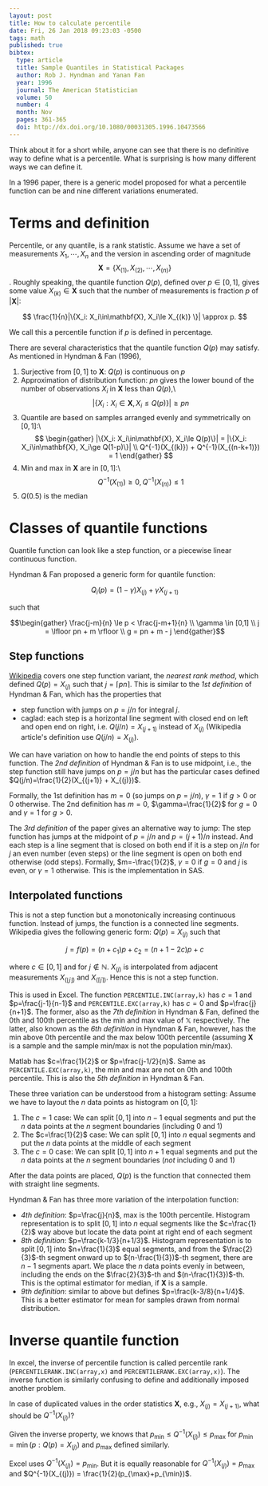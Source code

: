 ```yaml
---
layout: post
title: How to calculate percentile
date: Fri, 26 Jan 2018 09:23:03 -0500
tags: math
published: true
bibtex:
  type: article
  title: Sample Quantiles in Statistical Packages
  author: Rob J. Hyndman and Yanan Fan
  year: 1996
  journal: The American Statistician
  volume: 50
  number: 4
  month: Nov
  pages: 361-365
  doi: http://dx.doi.org/10.1080/00031305.1996.10473566
---
```


Think about it for a short while, anyone can see that there is no definitive way
to define what is a percentile. What is surprising is how many different ways we
can define it.

In a 1996 paper, there is a generic model proposed for what a percentile
function can be and nine different variations enumerated.

# Terms and definition

Percentile, or any quantile, is a rank statistic. Assume we have a set of
measurements $X_1,\cdots,X_n$ and the version in ascending order of magnitude
$$\mathbf{X}=\{X_{(1)}, X_{(2)}, \cdots, X_{(n)}\}$$. Roughly speaking, the
quantile function $Q(p)$, defined over $p\in[0,1]$, gives some value
$X_{(k)}\in\mathbf{X}$ such that the number of measurements is fraction $p$ of
$|\mathbf{X}|$:

$$ \frac{1}{n}|\{X_i: X_i\in\mathbf{X}, X_i\le X_{(k)} \}| \approx p. $$

We call this a percentile function if $p$ is defined in percentage.

There are several characteristics that the quantile function $Q(p)$ may satisfy.
As mentioned in Hyndman & Fan (1996),

1. Surjective from $[0,1]$ to $\mathbf{X}$: $Q(p)$ is continuous on $p$
2. Approximation of distribution function: $pn$ gives the lower bound of the
   number of observations $X_i$ in $\mathbf{X}$ less than $Q(p)$,\\
    $$ |\{X_i: X_i\in\mathbf{X}, X_i\le Q(p)\}| \ge pn $$
3. Quantile are based on samples arranged evenly and symmetrically on $[0,1]$:\\
    $$ \begin{gather}
    |\{X_i: X_i\in\mathbf{X}, X_i\le Q(p)\}| = |\{X_i: X_i\in\mathbf{X}, X_i\ge Q(1-p)\}| \\
    Q^{-1}(X_{(k)}) + Q^{-1}(X_{(n-k+1)}) = 1
    \end{gather} $$
4. Min and max in $\mathbf{X}$ are in $[0,1]$:\\
    $$ Q^{-1}(X_{(1)}) \ge 0, Q^{-1}(X_{(n)}) \le 1 $$
5. $Q(0.5)$ is the median

# Classes of quantile functions

Quantile function can look like a step function, or a piecewise linear
continuous function.

Hyndman & Fan proposed a generic form for quantile function:

$$ Q_i(p) = (1-\gamma)X_{(j)} + \gamma X_{(j+1)} $$

such that

$$\begin{gather}
\frac{j-m}{n} \le p < \frac{j-m+1}{n} \\
\gamma \in [0,1] \\
j = \lfloor pn + m \rfloor \\
g = pn + m - j
\end{gather}$$

## Step functions

[Wikipedia](https://en.wikipedia.org/wiki/Percentile) covers one step function
variant, the *nearest rank method*, which defined $Q(p)=X_{(j)}$ such that
$j=\lceil pn \rceil$. This is similar to the *1st definition* of Hyndman & Fan,
which has the properties that

- step function with jumps on $p=j/n$ for integral $j$.
- caglad: each step is a horizontal line segment with closed end on left and
open end on right, i.e. $Q(j/n) = X_{(j+1)}$ instead of $X_{(j)}$ (Wikipedia
article's definition use $Q(j/n)=X_{(j)}$).

We can have variation on how to handle the end points of steps to this function.
The *2nd definition* of Hyndman & Fan is to use midpoint, i.e., the step
function still have jumps on $p=j/n$ but has the particular cases defined
$Q(j/n)=\frac{1}{2}(X_{(j+1)} + X_{(j)})$.

Formally, the 1st definition has $m=0$ (so jumps on $p=j/n$), $\gamma=1$
if $g>0$ or 0 otherwise. The 2nd definition has $m=0$, $\gamma=\frac{1}{2}$ for $g=0$
and $\gamma=1$ for $g>0$.

The *3rd definition* of the paper gives an alternative way to jump: The step
function has jumps at the midpoint of $p=j/n$ and $p=(j+1)/n$ instead. And each
step is a line segment that is closed on both end if it is a step on $j/n$ for
$j$ an even number (even steps) or the line segment is open on both end
otherwise (odd steps). Formally, $m=-\frac{1}{2}$, $\gamma=0$ if $g=0$ and $j$
is even, or $\gamma=1$ otherwise. This is the implementation in SAS.

## Interpolated functions

This is not a step function but a monotonically increasing continuous function.
Instead of jumps, the function is a connected line segments. Wikipedia gives the
following generic form: $Q(p)=X_{(j)}$ such that

$$ j = f(p) = (n+c_1)p+c_2 = (n+1-2c)p+c $$

where $c\in[0,1]$ and for $j\notin\mathbb{N}$. $X_{(j)}$ is interpolated from
adjacent measurements $X_{(\lfloor j \rfloor)}$ and $X_{(\lceil j \rceil)}$.
Hence this is not a step function.

This is used in Excel. The function `PERCENTILE.INC(array,k)` has $c=1$ and
$p=\frac{j-1}{n-1}$ and `PERCENTILE.EXC(array,k)` has $c=0$ and
$p=\frac{j}{n+1}$. The former, also as the *7th definition* in Hyndman & Fan,
defined the 0th and 100th percentile as the min and max value of $\mathbb{X}$
respectively. The latter, also known as the *6th definition* in Hyndman & Fan,
however, has the min above 0th percentile and the max below 100th percentile
(assuming $\mathbf{X}$ is a sample and the sample min/max is not the population
min/max).

Matlab has $c=\frac{1}{2}$ or $p=\frac{j-1/2}{n}$. Same as
`PERCENTILE.EXC(array,k)`, the min and max are not on 0th and 100th percentile.
This is also the *5th definition* in Hyndman & Fan.

These three variation can be understood from a histogram setting: Assume we have
to layout the $n$ data points as histogram on $[0,1]$:

1. The $c=1$ case: We can split $[0,1]$ into $n-1$ equal segments and put the
   $n$ data points at the $n$ segment boundaries (including 0 and 1)
2. The $c=\frac{1}{2}$ case: We can split $[0,1]$ into $n$ equal segments and
   put the $n$ data points at the middle of each segment
3. The $c=0$ case: We can split $[0,1]$ into $n+1$ equal segments and put the
   $n$ data points at the $n$ segment boundaries (*not* including 0 and 1)

After the data points are placed, $Q(p)$ is the function that connected them
with straight line segments.

Hyndman & Fan has three more variation of the interpolation function:

- *4th definition*: $p=\frac{j}{n}$, max is the 100th percentile. Histogram
  representation is to split $[0,1]$ into $n$ equal segments like the
  $c=\frac{1}{2}$ way above but locate the data point at right end of each
  segment
- *8th definition*: $p=\frac{k-1/3}{n+1/3}$. Histogram representation is to
  split $[0,1]$ into $n+\frac{1}{3}$ equal segments, and from the
  $\frac{2}{3}$-th segment onward up to $(n-\frac{1}{3})$-th segment, there are
  $n-1$ segments apart. We place the $n$ data points evenly in between,
  including the ends on the $\frac{2}{3}$-th and $(n-\frac{1}{3})$-th. This is
  the optimal estimator for median, if $\mathbf{X}$ is a sample.
- *9th definition*: similar to above but defines $p=\frac{k-3/8}{n+1/4}$. This
  is a better estimator for mean for samples drawn from normal distribution.

# Inverse quantile function

In excel, the inverse of percentile function is called percentile rank
(`PERCENTILERANK.INC(array,x)` and `PERCENTILERANK.EXC(array,x)`). The inverse
function is similarly confusing to define and additionally imposed another
problem.

In case of duplicated values in the order statistics $\mathbf{X}$, e.g.,
$X_{(j)}=X_{(j+1)}$, what should be $Q^{-1}(X_{(j)})$?

Given the inverse property, we knows that $p_{\min} \le Q^{-1}(X_{(j)}) \le
p_{\max}$ for $p_{\min} = \min(p: Q(p)=X_{(j)})$ and $p_{\max}$ defined
similarly.

Excel uses $Q^{-1}(X_{(j)}) = p_{\min}$. But it is equally reasonable for 
$Q^{-1}(X_{(j)}) = p_{\max}$ and $Q^{-1}(X_{(j)}) = \frac{1}{2}(p_{\max}+p_{\min})$.
